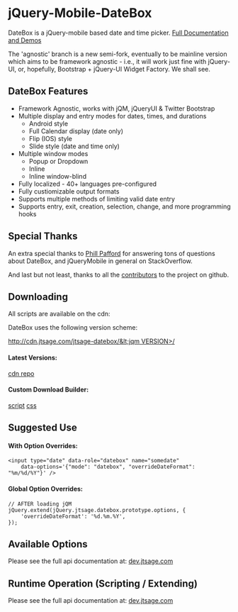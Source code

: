 jQuery-Mobile-DateBox
=====================

DateBox is a jQuery-mobile based date and time picker. [Full Documentation and Demos](http://dev.jtsage.com/jQM-DateBox/)

The 'agnostic' branch is a new semi-fork, eventually to be mainline version which aims to be framework agnostic - i.e., it will 
work just fine with jQuery-UI, or, hopefully, Bootstrap + jQuery-UI Widget Factory.  We shall see.

DateBox Features
----------------

 - Framework Agnostic, works with jQM, jQueryUI & Twitter Bootstrap
 - Multiple display and entry modes for dates, times, and durations
   - Android style
   - Full Calendar display (date only)
   - Flip (IOS) style
   - Slide style (date and time only)
 - Multiple window modes
   - Popup or Dropdown
   - Inline
   - Inline window-blind
 - Fully localized - 40+ languages pre-configured
 - Fully custiomizable output formats
 - Supports multiple methods of limiting valid date entry
 - Supports entry, exit, creation, selection, change, and more programming hooks

Special Thanks
--------------

An extra special thanks to [Phill Pafford](http://stackoverflow.com/users/93966/phill-pafford) for answering tons of questions about DateBox, and jQueryMobile in general on StackOverflow.

And last but not least, thanks to all the [contributors](https://github.com/jtsage/jquery-mobile-datebox/contributors) to the project on github.

Downloading
-----------

All scripts are available on the cdn:

DateBox uses the following version scheme:

[http://cdn.jtsage.com/jtsage-datebox/&lt;jqm VERSION&gt;/](http//cdn.jtsage.com/jtsage-datebox/)

#### Latest Versions:

[cdn repo](http://cdn.jtsage.com/jtsage-datebox/latest/)

#### Custom Download Builder:

[script](http://dev.jtsage.com/DateBox/builder/)
[css](http://dev.jtsage.com/DateBox/theme/)

Suggested Use
-------------

#### With Option Overrides:
	
	<input type="date" data-role="datebox" name="somedate"
		data-options='{"mode": "datebox", "overrideDateFormat": "%m/%d/%Y"}' />
		
#### Global Option Overrides:
	
	// AFTER loading jQM
	jQuery.extend(jQuery.jtsage.datebox.prototype.options, {
		'overrideDateFormat': '%d.%m.%Y',
	});

Available Options
-----------------

Please see the full api documentation at: [dev.jtsage.com](http://dev.jtsage.com/DateBox/api/)

Runtime Operation (Scripting / Extending)
-----------------------------------------

Please see the full api documentation at: [dev.jtsage.com](http://dev.jtsage.com/DateBox/api/)

